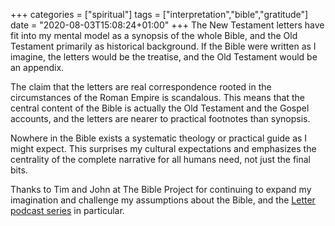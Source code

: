 +++
categories = ["spiritual"]
tags = ["interpretation","bible","gratitude"]
date = "2020-08-03T15:08:24+01:00"
+++
The New Testament letters have fit into my mental model as a synopsis of the whole Bible, and the Old Testament primarily as historical background. If the Bible were written as I imagine, the letters would be the treatise, and the Old Testament would be an appendix.

The claim that the letters are real correspondence rooted in the circumstances of the Roman Empire is scandalous. This means that the central content of the Bible is actually the Old Testament and the Gospel accounts, and the letters are nearer to practical footnotes than synopsis.

Nowhere in the Bible exists a systematic theology or practical guide as I might expect. This surprises my cultural expectations and emphasizes the centrality of the complete narrative for all humans need, not just the final bits.

Thanks to Tim and John at The Bible Project for continuing to expand my imagination and challenge my assumptions about the Bible, and the [Letter podcast series](https://bibleproject.com/videos/new-testament-letters-epistles-historical-context/) in particular.
